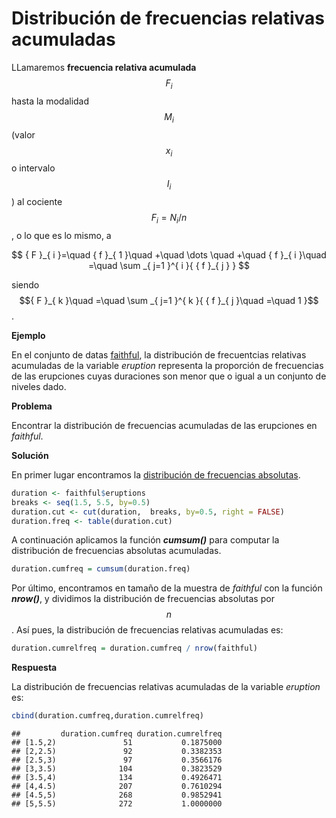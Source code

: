 
# Distribución de frecuencias relativas acumuladas

LLamaremos __frecuencia relativa acumulada__ $$F_{i}$$ hasta la modalidad $$M_{i}$$ (valor $$x_{i}$$ o intervalo $$I_{i}$$) al cociente $$F_{i}=N_{i}/n$$, o lo que es lo mismo, a

$$
{ F }_{ i }=\quad { f }_{ 1 }\quad +\quad \dots \quad +\quad { f }_{ i }\quad =\quad \sum _{ j=1 }^{ i }{ { f }_{ j } } 
$$

siendo $${ F }_{ k }\quad =\quad \sum _{ j=1 }^{ k }{ { f }_{ j }\quad =\quad 1 }$$.

__Ejemplo__

En el conjunto de datas [faithful](README.md), la distribución de frecuentcias relativas acumuladas de la variable _eruption_ representa la proporción de frecuencias de las erupciones cuyas duraciones son menor que o igual a un conjunto de niveles dado.

__Problema__

Encontrar la distribución de frecuencias acumuladas de las erupciones en _faithful_.

__Solución__

En primer lugar encontramos la [distribución de frecuencias absolutas](nquantitative.md).


```r
duration <- faithful$eruptions
breaks <- seq(1.5, 5.5, by=0.5)
duration.cut <- cut(duration,  breaks, by=0.5, right = FALSE)
duration.freq <- table(duration.cut)
```


A continuación aplicamos la función ___cumsum()___ para computar la distribución de frecuencias absolutas acumuladas.


```r
duration.cumfreq = cumsum(duration.freq)
```

Por último, encontramos en tamaño de la muestra de _faithful_ con la función ___nrow()___, y dividimos la distribución de frecuencias absolutas por $$n$$. Así pues, la distribución de frecuencias relativas acumuladas es:


```r
duration.cumrelfreq = duration.cumfreq / nrow(faithful)
```
__Respuesta__

La distribución de frecuencias relativas acumuladas de la variable _eruption_ es:


```r
cbind(duration.cumfreq,duration.cumrelfreq)
```

```
##         duration.cumfreq duration.cumrelfreq
## [1.5,2)               51           0.1875000
## [2,2.5)               92           0.3382353
## [2.5,3)               97           0.3566176
## [3,3.5)              104           0.3823529
## [3.5,4)              134           0.4926471
## [4,4.5)              207           0.7610294
## [4.5,5)              268           0.9852941
## [5,5.5)              272           1.0000000
```

